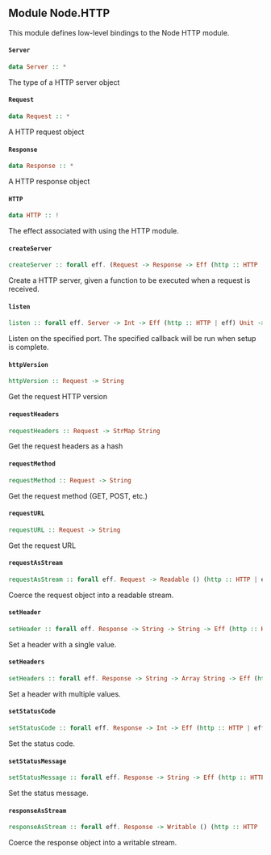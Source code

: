 ## Module Node.HTTP

This module defines low-level bindings to the Node HTTP module.

#### `Server`

``` purescript
data Server :: *
```

The type of a HTTP server object

#### `Request`

``` purescript
data Request :: *
```

A HTTP request object

#### `Response`

``` purescript
data Response :: *
```

A HTTP response object

#### `HTTP`

``` purescript
data HTTP :: !
```

The effect associated with using the HTTP module.

#### `createServer`

``` purescript
createServer :: forall eff. (Request -> Response -> Eff (http :: HTTP | eff) Unit) -> Eff (http :: HTTP | eff) Server
```

Create a HTTP server, given a function to be executed when a request is received.

#### `listen`

``` purescript
listen :: forall eff. Server -> Int -> Eff (http :: HTTP | eff) Unit -> Eff (http :: HTTP | eff) Unit
```

Listen on the specified port. The specified callback will be run when setup is complete.

#### `httpVersion`

``` purescript
httpVersion :: Request -> String
```

Get the request HTTP version

#### `requestHeaders`

``` purescript
requestHeaders :: Request -> StrMap String
```

Get the request headers as a hash

#### `requestMethod`

``` purescript
requestMethod :: Request -> String
```

Get the request method (GET, POST, etc.)

#### `requestURL`

``` purescript
requestURL :: Request -> String
```

Get the request URL

#### `requestAsStream`

``` purescript
requestAsStream :: forall eff. Request -> Readable () (http :: HTTP | eff)
```

Coerce the request object into a readable stream.

#### `setHeader`

``` purescript
setHeader :: forall eff. Response -> String -> String -> Eff (http :: HTTP | eff) Unit
```

Set a header with a single value.

#### `setHeaders`

``` purescript
setHeaders :: forall eff. Response -> String -> Array String -> Eff (http :: HTTP | eff) Unit
```

Set a header with multiple values.

#### `setStatusCode`

``` purescript
setStatusCode :: forall eff. Response -> Int -> Eff (http :: HTTP | eff) Unit
```

Set the status code.

#### `setStatusMessage`

``` purescript
setStatusMessage :: forall eff. Response -> String -> Eff (http :: HTTP | eff) Unit
```

Set the status message.

#### `responseAsStream`

``` purescript
responseAsStream :: forall eff. Response -> Writable () (http :: HTTP | eff)
```

Coerce the response object into a writable stream.



